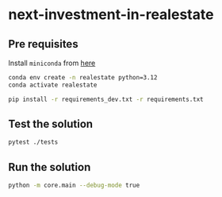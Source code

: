 # next-investment-in-realestate

## Pre requisites
Install `miniconda` from [here](https://docs.anaconda.com/miniconda/miniconda-install/)
```sh
conda env create -n realestate python=3.12
conda activate realestate

pip install -r requirements_dev.txt -r requirements.txt
```

## Test the solution
```sh
pytest ./tests
```

## Run the solution
```sh
python -m core.main --debug-mode true
```
